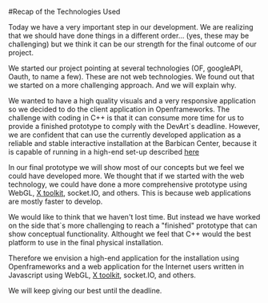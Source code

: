 #Recap of the Technologies Used

Today we have a very important step in our development. We are realizing that we should have done things in a different order... (yes, these may be challenging) but we think it can be our strength for the final outcome of our project.

We started our project pointing at several technologies (OF, googleAPI, Oauth, to name a few). These are not web technologies. We found out that we started on a more challenging approach. And we will explain why.

We wanted to have a high quality visuals and a very responsive application so we decided to do the client application in Openframeworks. The challenge with coding in C++ is that it can consume more time for us to provide a finished prototype to comply with the DevArt`s deadline. However, we are confident that can use the currently developed application as a reliable and stable interactive installation at the Barbican Center, because it is capable of running in a high-end set-up described [here](2014-03-19-Installation-Insights.md)

In our final prototype we will show most of our concepts but we feel we could have developed more. We thought that if we started with the web technology, we could have done a more comprehensive prototype using WebGL, [X toolkit](https://github.com/xtk/X), socket.IO, and others. This is because web applications are mostly faster to develop.

We would like to think that we haven't lost time. But instead we have worked on the side that`s more challenging to reach a "finished" prototype that can show conceptual functionality. Althought we feel that  C++ would the best platform to use in the final physical installation.

Therefore we envision a high-end application for the installation using Openframeworks and a web application for the Internet users written in Javascript using WebGL, [X toolkit](https://github.com/xtk/X), socket.IO, and others.

We will keep giving our best until the deadline.
